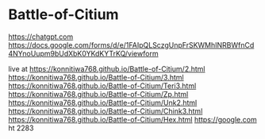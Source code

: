 # Battle-of-Citium
https://chatgpt.com
https://docs.google.com/forms/d/e/1FAIpQLSczgUnpFrSKWMhINRBWfnCd4NYnoUupm9bUdXbK0YKdKYTrKQ/viewform

live at https://konnitiwa768.github.io/Battle-of-Citium/2.html
https://konnitiwa768.github.io/Battle-of-Citium/3.html
https://konnitiwa768.github.io/Battle-of-Citium/Teri3.html
https://konnitiwa768.github.io/Battle-of-Citium/Zp.html
https://konnitiwa768.github.io/Battle-of-Citium/Unk2.html
https://konnitiwa768.github.io/Battle-of-Citium/Chink3.html
https://konnitiwa768.github.io/Battle-of-Citium/Hex.html
https://google.com
ht
2283
